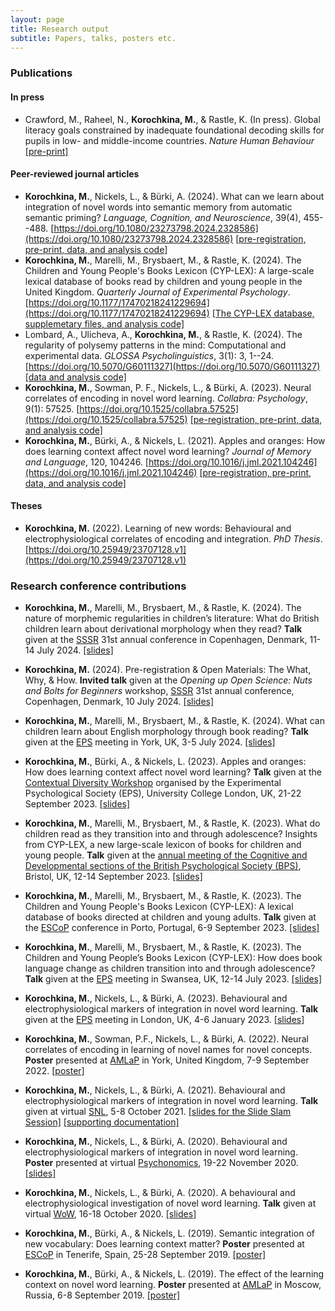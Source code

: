 ```yaml
---
layout: page
title: Research output
subtitle: Papers, talks, posters etc.
---
```


### Publications

#### In press

* Crawford, M., Raheel, N., **Korochkina, M.**, & Rastle, K. (In press). Global literacy goals constrained by inadequate foundational decoding skills for pupils in low- and middle-income countries. *Nature Human Behaviour* [[pre-print]](https://psyarxiv.com/2qxm9/) 

#### Peer-reviewed journal articles

* **Korochkina, M.**, Nickels, L., & Bürki, A. (2024). What can we learn about integration of novel words into semantic memory from automatic semantic priming? *Language, Cognition, and Neuroscience*, 39(4), 455--488. [https://doi.org/10.1080/23273798.2024.2328586](https://doi.org/10.1080/23273798.2024.2328586) [[pre-registration, pre-print, data, and analysis code]](https://osf.io/ycukn/)
* **Korochkina, M.**, Marelli, M., Brysbaert, M., & Rastle, K. (2024). The Children and Young People's Books Lexicon (CYP-LEX): A large-scale lexical database of books read by children and young people in the United Kingdom. *Quarterly Journal of Experimental Psychology*. [https://doi.org/10.1177/17470218241229694](https://doi.org/10.1177/17470218241229694) [[The CYP-LEX database, supplemetary files, and analysis code]](https://doi.org/10.17605/OSF.IO/SQU49)
* Lombard, A., Ulicheva, A., **Korochkina, M.**, & Rastle, K. (2024). The regularity of polysemy patterns in the mind: Computational and experimental data. *GLOSSA Psycholinguistics*, 3(1): 3, 1--24. [https://doi.org/10.5070/G60111327](https://doi.org/10.5070/G60111327) [[data and analysis code]](https://osf.io/uhy75/)
* **Korochkina, M.**, Sowman, P. F., Nickels, L., & Bürki, A. (2023). Neural correlates of encoding in novel word learning. *Collabra: Psychology*, 9(1): 57525. [https://doi.org/10.1525/collabra.57525](https://doi.org/10.1525/collabra.57525) [[pe-registration, pre-print, data, and analysis code]](https://osf.io/mg4kr/)
* **Korochkina, M.**, Bürki, A., & Nickels, L. (2021). Apples and oranges: How does learning context affect novel word learning? *Journal of Memory and Language*, 120, 104246. [https://doi.org/10.1016/j.jml.2021.104246](https://doi.org/10.1016/j.jml.2021.104246) [[pre-registration, pre-print, data, and analysis code]](https://osf.io/g7ftz/)

#### Theses

* **Korochkina, M.** (2022). Learning of new words: Behavioural and electrophysiological correlates of encoding and integration. *PhD Thesis*. [https://doi.org/10.25949/23707128.v1](https://doi.org/10.25949/23707128.v1)

### Research conference contributions

* **Korochkina, M.**, Marelli, M., Brysbaert, M., & Rastle, K. (2024). The nature of morphemic regularities in children’s literature: What do British children learn about derivational morphology when they read? **Talk** given at the [SSSR](https://www.triplesr.org/) 31st annual conference in Copenhagen, Denmark, 11-14 July 2024. [[slides]](/talks/sssr_symp_talk.pdf)

* **Korochkina, M.** (2024). Pre-registration & Open Materials: The What, Why, & How. **Invited talk** given at the *Opening up Open Science: Nuts and Bolts for Beginners* workshop, [SSSR](https://www.triplesr.org/) 31st annual conference, Copenhagen, Denmark, 10 July 2024. [[slides]](/talks/preconf_workshop_talk.pdf)

* **Korochkina, M.**, Marelli, M., Brysbaert, M., & Rastle, K. (2024). What can children learn about English morphology through book reading? **Talk** given at the [EPS](https://eps.ac.uk/) meeting in York, UK, 3-5 July 2024. [[slides]](/talks/eps_york2024.pdf)

* **Korochkina, M.**, Bürki, A., & Nickels, L. (2023). Apples and oranges: How does learning context affect novel word learning? **Talk** given at the [Contextual Diversity Workshop](https://sites.google.com/view/contextual-diversity-workshop/programme-and-information) organised by the Experimental Psychological Society (EPS), University College London, UK, 21-22 September 2023. [[slides]](/talks/cd_workshop_korochkina.pdf)

* **Korochkina, M.**, Marelli, M., Brysbaert, M., & Rastle, K. (2023). What do children read as they transition into and through adolescence? Insights from CYP-LEX, a new large-scale
lexicon of books for children and young people. **Talk** given at the [annual meeting of the Cognitive and Developmental sections of the British Psychological Society (BPS)](https://cogdev2023.org.uk/), Bristol, UK, 12-14 September 2023. [[slides]](/talks/bps2023_slides.pdf)

* **Korochkina, M.**, Marelli, M., Brysbaert, M., & Rastle, K. (2023). The Children and Young People's Books Lexicon
(CYP-LEX): A lexical database of books directed at children and young adults. **Talk** given at the [ESCoP](https://escop2023.org/) conference in Porto, Portugal, 6-9 September 2023. [[slides]](/talks/Korochkina_et_al_ESCoP2023.pdf)

* **Korochkina, M.**, Marelli, M., Brysbaert, M., & Rastle, K. (2023). The Children and Young People’s Books Lexicon (CYP-LEX): How does book language change as children transition into and through adolescence? **Talk** given at the [EPS](https://eps.ac.uk/) meeting in Swansea, UK, 12-14 July 2023. [[slides]](/talks/slides_eps_july2023.pdf)

* **Korochkina, M.**, Nickels, L., & Bürki, A. (2023). Behavioural and electrophysiological markers of integration in novel word learning. **Talk** given at the [EPS](https://eps.ac.uk/) meeting in London, UK, 4-6 January 2023. [[slides]](/talks/EPS23_talk.pdf)

* **Korochkina, M.**, Sowman, P.F., Nickels, L., & Bürki, A. (2022). Neural correlates of encoding in learning of novel names for novel concepts. **Poster** presented at [AMLaP](https://amlap2022.york.ac.uk/) in York, United Kingdom, 7-9 September 2022. [[poster]](/posters/korochkina_et_al_amlap2022_poster.pdf)

* **Korochkina, M.**, Nickels, L., & Bürki, A. (2021). Behavioural and electrophysiological markers of integration in novel word learning. **Talk** given at virtual [SNL](https://2021.neurolang.org/), 5-8 October 2021. [[slides for the Slide Slam Session]](/posters/SNL2021_E4_Korochkina.pdf) [[supporting documentation]](/posters/SNL2021_E4_KorochkinaNickelsB%C3%BCrki_supporting_documentation.pdf)

* **Korochkina, M.**, Nickels, L., & Bürki, A. (2020). Behavioural and electrophysiological markers of integration in novel word learning. **Poster** presented at virtual [Psychonomics](https://www.psychonomic.org/general/custom.asp?page=2020annualmeeting), 19-22 November 2020. [[slides]](/posters/Psynom20_Korochkina_Nickels_Buerki_ID_2235.pdf)

* **Korochkina, M.**, Nickels, L., & Bürki, A. (2020). A behavioural and electrophysiological investigation of novel word learning. **Talk** given at virtual [WoW](http://wordsintheworld.ca/wow-conference-2020/), 16-18 October 2020. [[slides]](/talks/wow2020_talk22_korochkina_nickels_buerki.pdf) 

* **Korochkina, M.**, Bürki, A., & Nickels, L. (2019). Semantic integration of new vocabulary: Does learning context matter? **Poster** presented at [ESCoP](https://escop2019.webs.ull.es/) in Tenerife, Spain, 25-28 September 2019. [[poster]](/posters/poster_escop2019_mkorochkina.pdf) 

* **Korochkina, M.**, Bürki, A., & Nickels, L. (2019). The effect of the learning context on novel word learning. **Poster** presented at [AMLaP](https://neuro.hse.ru/amlap2019/) in Moscow, Russia, 6-8 September 2019. [[poster]](/posters/poster_amlap2019_mkorochkina.pdf)


